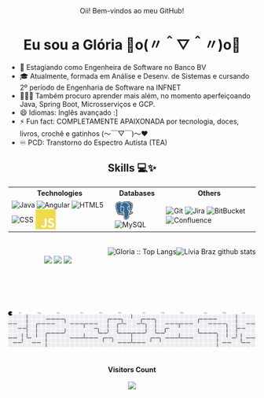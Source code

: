 <div align="center">
Oii! Bem-vindos ao meu GitHub!
<h1> Eu sou a Glória 🌹o(〃＾▽＾〃)o🌹 </h1>
</div>
  
- 🌱 Estagiando como Engenheira de Software no Banco BV
- 🎓 Atualmente, formada em Análise e Desenv. de Sistemas e cursando 2º período de Engenharia de Software na INFNET
- 👩🏽‍💻 Também procuro aprender mais além, no momento aperfeiçoando Java, Spring Boot, Microsserviços e GCP.
- 😄 Idiomas: Inglês avançado :]
- ⚡ Fun fact: COMPLETAMENTE APAIXONADA por tecnologia, doces, livros, crochê e gatinhos (～￣▽￣)～❤️
- ♾️ PCD: Transtorno do Espectro Autista (TEA)

 ## 

<div style="display: inline_block; align = "left">
  <h2 align="center"> Skills 💻✨</h2>
  <table align="center">
    <tr>
      <th> Technologies</th>
      <th> Databases </th>
      <th> Others </th>
    </tr>
    <tr>
      <td>       
        <img align="center" alt="Java" height="42" width="42" src="https://cdn.jsdelivr.net/gh/devicons/devicon/icons/java/java-original.svg" /> 
        <img align="center" alt="Angular" height="42" width="42" src="https://cdn.jsdelivr.net/gh/devicons/devicon/icons/angularjs/angularjs-original.svg" />  
        <img align="center" alt="HTML5" width="42" height="42" src="https://raw.githubusercontent.com/danielcranney/readme-generator/main/public/icons/skills/html5-colored.svg"/>
        <img align="center" alt="CSS" width="42" height="42" src="https://cdn.jsdelivr.net/gh/devicons/devicon/icons/css3/css3-original.svg"/>
        <img align="center" alt="JS" height="42" width="42" src="https://raw.githubusercontent.com/devicons/devicon/master/icons/javascript/javascript-plain.svg"/>
      </td>
      <td> 
        <img align="center" alt="PostgreSQL" height="38" width="38" src="https://raw.githubusercontent.com/devicons/devicon/master/icons/postgresql/postgresql-original.svg">
        <img align="center" alt="MySQL" height="38" width="38" src="https://cdn.jsdelivr.net/gh/devicons/devicon/icons/mysql/mysql-original-wordmark.svg" />   
      </td>
      <td>
        <img align="center" alt="Git" height="38" width="38" src="https://cdn.jsdelivr.net/gh/devicons/devicon/icons/git/git-original-wordmark.svg" />
        <img align="center" alt="Jira" height="38" width="38" src="https://cdn.jsdelivr.net/gh/devicons/devicon/icons/jira/jira-original-wordmark.svg" />
        <img align="center" alt="BitBucket" height="38" width="38" src="https://cdn.jsdelivr.net/gh/devicons/devicon/icons/bitbucket/bitbucket-original-wordmark.svg" />  
        <img align="center" alt="Confluence" height="38" width="38" src="https://cdn.jsdelivr.net/gh/devicons/devicon/icons/confluence/confluence-original-wordmark.svg" />
    </tr>
 </table> 
</div>

<br>

<div align="center">  
  <img style="float: right;" height="130em" src="https://github-readme-stats.vercel.app/api?username=codinGloria&show_icons=true&count_private=true&theme=dracula&layout=compact" alt="Lívia Braz github stats" /> 
  <a href="https://github.com/codinGloria">
  <img style="float: right;" height="130em" src="https://github-readme-stats.vercel.app/api/top-langs/?username=codinGloria&langs_count=10&theme=dracula&layout=compact&hide=jupyter%20notebook" alt="Gloria :: Top Langs"/> 
</div>

<br>

<div align="center"> 
  <a href="mailto:codingloria@gmail.com"><img src="https://img.shields.io/badge/-Gmail-%23333?style=for-the-badge&logo=gmail&logoColor=white" target="_blank"></a>
  <a href="https://www.linkedin.com/in/codingloria/" target="_blank"><img src="https://img.shields.io/badge/-LinkedIn-%230077B5?style=for-the-badge&logo=linkedin&logoColor=white" target="_blank"></a>
  <a href="https://codingloria.com.br/" target="_blank"><img src="https://img.shields.io/badge/Portfolio-255E63?style=for-the-badge&logo=About.me&logoColor=white" target="_blank"></a>
</div>

<br>
<picture>
  <source media="(prefers-color-scheme: dark)" srcset="https://raw.githubusercontent.com/codingloria/codingloria/output/pacman-contribution-graph-dark.svg">
  <source media="(prefers-color-scheme: light)" srcset="https://raw.githubusercontent.com/codingloria/codingloria/output/pacman-contribution-graph.svg">
  <img alt="pacman contribution graph" src="https://raw.githubusercontent.com/codingloria/codingloria/output/pacman-contribution-graph.svg">
</picture>

<br>
<div align="center">
  <br><p align="center"><b>Visitors Count</b></p>  
  <p align="center"><img align="center" src="https://profile-counter.glitch.me/{codingloria}/count.svg" /></p> 
  <br>
</div>
